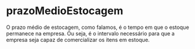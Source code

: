 # prazoMedioEstocagem
O prazo médio de estocagem, como falamos, é o tempo em que o estoque permanece na empresa. Ou seja, é o intervalo necessário para que a empresa seja capaz de comercializar os itens em estoque.

